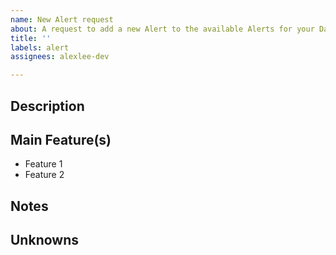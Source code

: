 ```yaml
---
name: New Alert request
about: A request to add a new Alert to the available Alerts for your Dashboard.
title: ''
labels: alert
assignees: alexlee-dev

---
```


## Description
<!--- Describe the Alert in a sentence -->

## Main Feature(s)
- Feature 1
- Feature 2

## Notes
<!--- Any technical notes, or links/assets -->

## Unknowns
<!--- List anything that is still outstanding -->
